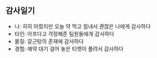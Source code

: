 ## 감사일기
- 나: 히히 아팠지만 오늘 약 먹고 힘내서 괜찮은 나에게 감사하다
- 타인: 아프다고 걱정해준 팀원들에게 감사하다
- 물질: 갈근탕의 존재에 감사하다
- 경험: 예약 대기 걸어 놓은 티켓이 풀려서 감사하다 
